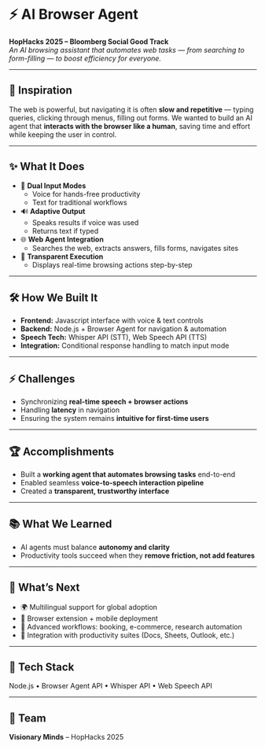 # ⚡ AI Browser Agent

**HopHacks 2025 – Bloomberg Social Good Track**  
*An AI browsing assistant that automates web tasks — from searching to form-filling — to boost efficiency for everyone.*

---

## 🚀 Inspiration
The web is powerful, but navigating it is often **slow and repetitive** — typing queries, clicking through menus, filling out forms. We wanted to build an AI agent that **interacts with the browser like a human**, saving time and effort while keeping the user in control.

---

## ✨ What It Does
- 🎤 **Dual Input Modes**  
  - Voice for hands-free productivity  
  - Text for traditional workflows  
- 🔊 **Adaptive Output**  
  - Speaks results if voice was used  
  - Returns text if typed  
- 🌐 **Web Agent Integration**  
  - Searches the web, extracts answers, fills forms, navigates sites  
- 👀 **Transparent Execution**  
  - Displays real-time browsing actions step-by-step  

---

## 🛠️ How We Built It
- **Frontend:** Javascript interface with voice & text controls  
- **Backend:** Node.js + Browser Agent for navigation & automation  
- **Speech Tech:** Whisper API (STT), Web Speech API (TTS)  
- **Integration:** Conditional response handling to match input mode  

---

## ⚡ Challenges
- Synchronizing **real-time speech + browser actions**  
- Handling **latency** in navigation  
- Ensuring the system remains **intuitive for first-time users**  

---

## 🏆 Accomplishments
- Built a **working agent that automates browsing tasks** end-to-end  
- Enabled seamless **voice-to-speech interaction pipeline**  
- Created a **transparent, trustworthy interface**  

---

## 📚 What We Learned
- AI agents must balance **autonomy and clarity**  
- Productivity tools succeed when they **remove friction, not add features**  

---

## 🔮 What’s Next
- 🌍 Multilingual support for global adoption  
- 📱 Browser extension + mobile deployment  
- 📝 Advanced workflows: booking, e-commerce, research automation  
- 🤝 Integration with productivity suites (Docs, Sheets, Outlook, etc.)  

---

## 🧩 Tech Stack
Node.js • Browser Agent API • Whisper API • Web Speech API


---

## 👥 Team
**Visionary Minds** – HopHacks 2025
